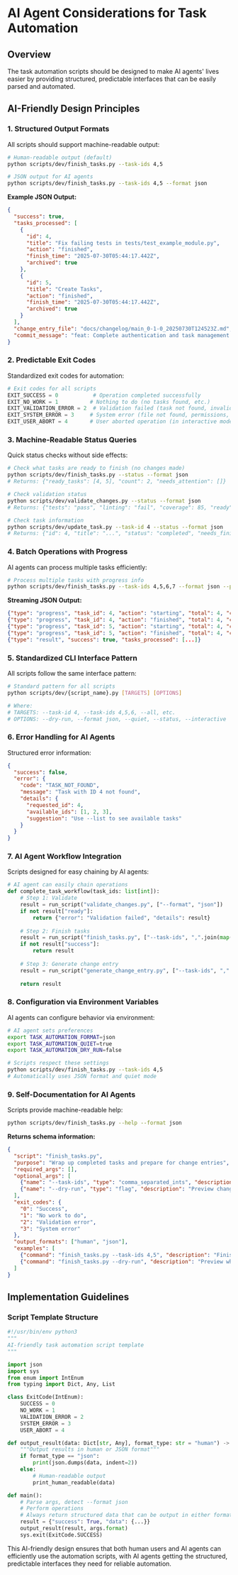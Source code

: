 # AI Agent Considerations for Task Automation

## Overview

The task automation scripts should be designed to make AI agents' lives easier by providing structured, predictable interfaces that can be easily parsed and automated.

## AI-Friendly Design Principles

### 1. Structured Output Formats

All scripts should support machine-readable output:

```bash
# Human-readable output (default)
python scripts/dev/finish_tasks.py --task-ids 4,5

# JSON output for AI agents
python scripts/dev/finish_tasks.py --task-ids 4,5 --format json
```

**Example JSON Output:**

```json
{
  "success": true,
  "tasks_processed": [
    {
      "id": 4,
      "title": "Fix failing tests in tests/test_example_module.py",
      "action": "finished",
      "finish_time": "2025-07-30T05:44:17.442Z",
      "archived": true
    },
    {
      "id": 5,
      "title": "Create Tasks",
      "action": "finished", 
      "finish_time": "2025-07-30T05:44:17.442Z",
      "archived": true
    }
  ],
  "change_entry_file": "docs/changelog/main_0-1-0_20250730T124523Z.md",
  "commit_message": "feat: Complete authentication and task management work\n\nAddresses tasks #4, #5:\n- Fixed failing tests in test_example_module.py\n- Created initial task structure and documentation"
}
```

### 2. Predictable Exit Codes

Standardized exit codes for automation:

```python
# Exit codes for all scripts
EXIT_SUCCESS = 0           # Operation completed successfully
EXIT_NO_WORK = 1          # Nothing to do (no tasks found, etc.)
EXIT_VALIDATION_ERROR = 2  # Validation failed (task not found, invalid state)
EXIT_SYSTEM_ERROR = 3     # System error (file not found, permissions, etc.)
EXIT_USER_ABORT = 4       # User aborted operation (in interactive mode)
```

### 3. Machine-Readable Status Queries

Quick status checks without side effects:

```bash
# Check what tasks are ready to finish (no changes made)
python scripts/dev/finish_tasks.py --status --format json
# Returns: {"ready_tasks": [4, 5], "count": 2, "needs_attention": []}

# Check validation status
python scripts/dev/validate_changes.py --status --format json  
# Returns: {"tests": "pass", "linting": "fail", "coverage": 85, "ready": false}

# Check task information
python scripts/dev/update_task.py --task-id 4 --status --format json
# Returns: {"id": 4, "title": "...", "status": "completed", "needs_finish": true}
```

### 4. Batch Operations with Progress

AI agents can process multiple tasks efficiently:

```bash
# Process multiple tasks with progress info
python scripts/dev/finish_tasks.py --task-ids 4,5,6,7 --format json --progress
```

**Streaming JSON Output:**

```json
{"type": "progress", "task_id": 4, "action": "starting", "total": 4, "current": 1}
{"type": "progress", "task_id": 4, "action": "finished", "total": 4, "current": 1}
{"type": "progress", "task_id": 5, "action": "starting", "total": 4, "current": 2}
{"type": "progress", "task_id": 5, "action": "finished", "total": 4, "current": 2}
{"type": "result", "success": true, "tasks_processed": [...]}
```

### 5. Standardized CLI Interface Pattern

All scripts follow the same interface pattern:

```bash
# Standard pattern for all scripts
python scripts/dev/{script_name}.py [TARGETS] [OPTIONS]

# Where:
# TARGETS: --task-id 4, --task-ids 4,5,6, --all, etc.
# OPTIONS: --dry-run, --format json, --quiet, --status, --interactive
```

### 6. Error Handling for AI Agents

Structured error information:

```json
{
  "success": false,
  "error": {
    "code": "TASK_NOT_FOUND",
    "message": "Task with ID 4 not found",
    "details": {
      "requested_id": 4,
      "available_ids": [1, 2, 3],
      "suggestion": "Use --list to see available tasks"
    }
  }
}
```

### 7. AI Agent Workflow Integration

Scripts designed for easy chaining by AI agents:

```python
# AI agent can easily chain operations
def complete_task_workflow(task_ids: list[int]):
    # Step 1: Validate
    result = run_script("validate_changes.py", ["--format", "json"])
    if not result["ready"]:
        return {"error": "Validation failed", "details": result}
    
    # Step 2: Finish tasks
    result = run_script("finish_tasks.py", ["--task-ids", ",".join(map(str, task_ids)), "--format", "json"])
    if not result["success"]:
        return result
    
    # Step 3: Generate change entry
    result = run_script("generate_change_entry.py", ["--task-ids", ",".join(map(str, task_ids)), "--format", "json"])
    
    return result
```

### 8. Configuration via Environment Variables

AI agents can configure behavior via environment:

```bash
# AI agent sets preferences
export TASK_AUTOMATION_FORMAT=json
export TASK_AUTOMATION_QUIET=true
export TASK_AUTOMATION_DRY_RUN=false

# Scripts respect these settings
python scripts/dev/finish_tasks.py --task-ids 4,5
# Automatically uses JSON format and quiet mode
```

### 9. Self-Documentation for AI Agents

Scripts provide machine-readable help:

```bash
python scripts/dev/finish_tasks.py --help --format json
```

**Returns schema information:**

```json
{
  "script": "finish_tasks.py",
  "purpose": "Wrap up completed tasks and prepare for change entries",
  "required_args": [],
  "optional_args": [
    {"name": "--task-ids", "type": "comma_separated_ints", "description": "Specific task IDs to finish"},
    {"name": "--dry-run", "type": "flag", "description": "Preview changes without applying"}
  ],
  "exit_codes": {
    "0": "Success",
    "1": "No work to do", 
    "2": "Validation error",
    "3": "System error"
  },
  "output_formats": ["human", "json"],
  "examples": [
    {"command": "finish_tasks.py --task-ids 4,5", "description": "Finish specific tasks"},
    {"command": "finish_tasks.py --dry-run", "description": "Preview what would be finished"}
  ]
}
```

## Implementation Guidelines

### Script Template Structure

```python
#!/usr/bin/env python3
"""
AI-friendly task automation script template
"""

import json
import sys
from enum import IntEnum
from typing import Dict, Any, List

class ExitCode(IntEnum):
    SUCCESS = 0
    NO_WORK = 1
    VALIDATION_ERROR = 2
    SYSTEM_ERROR = 3
    USER_ABORT = 4

def output_result(data: Dict[str, Any], format_type: str = "human") -> None:
    """Output results in human or JSON format"""
    if format_type == "json":
        print(json.dumps(data, indent=2))
    else:
        # Human-readable output
        print_human_readable(data)

def main():
    # Parse args, detect --format json
    # Perform operations
    # Always return structured data that can be output in either format
    result = {"success": True, "data": {...}}
    output_result(result, args.format)
    sys.exit(ExitCode.SUCCESS)
```

This AI-friendly design ensures that both human users and AI agents can efficiently use the automation scripts, with AI agents getting the structured, predictable interfaces they need for reliable automation.
